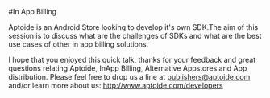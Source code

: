 #In App Billing

Aptoide is an Android Store looking to develop it's own SDK.The aim of this session is to discuss what are the challenges of SDKs and what are the best use cases of other in app billing solutions.

I hope that you enjoyed this quick talk, thanks for your feedback and great questions relating Aptoide, InApp Billing, Alternative Appstores and App distribution. Please feel free to drop us a line at publishers@aptoide.com and/or learn more about us: http://www.aptoide.com/developers
